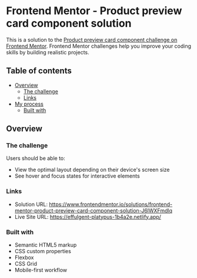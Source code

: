 # Frontend Mentor - Product preview card component solution

This is a solution to the [Product preview card component challenge on Frontend Mentor](https://www.frontendmentor.io/challenges/product-preview-card-component-GO7UmttRfa). Frontend Mentor challenges help you improve your coding skills by building realistic projects. 

## Table of contents

- [Overview](#overview)
  - [The challenge](#the-challenge)
  - [Links](#links)
- [My process](#my-process)
  - [Built with](#built-with)

## Overview

### The challenge

Users should be able to:

- View the optimal layout depending on their device's screen size
- See hover and focus states for interactive elements

### Links

- Solution URL: https://www.frontendmentor.io/solutions/frontend-mentor-product-preview-card-component-solution-J6lWXFmdlq
- Live Site URL: https://effulgent-platypus-1b4a2e.netlify.app/

### Built with

- Semantic HTML5 markup
- CSS custom properties
- Flexbox
- CSS Grid
- Mobile-first workflow